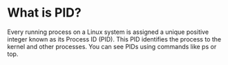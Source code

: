 # What is PID?

Every running process on a Linux system is assigned a unique positive integer known as its Process ID (PID). This PID identifies the process to the kernel and other processes. You can see PIDs using commands like ps or top.
